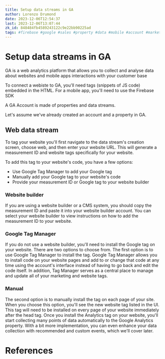 ```yaml
---
title: Setup data streams in GA
author: Lorenzo Drumond
date: 2023-12-06T12:54:37
last: 2023-12-06T13:07:44
zk_id: 848484fb4589243122c9e22bb90225ad
tags: #firebase #google #sales #property #data #mobile #account #marketing #advertising #website #ga4 #data_stream #analytics #structure
---
```



# Setup data streams in GA
GA is a web analytics platform that allows you to collect and analyse data about websites and mobile apps interactions with your customer base

To connect a webiste to GA, you'll need tags (snippets of JS code) embedded in the HTML. For a mobile app, you'll need to use the Firebase SDK

A GA Account is made of properties and data streams.

Let's assume we've already created an account and a property in GA.

## Web data stream
To tag your website you'll first navigate to the data stream's creation screen,
choose web, and then enter your website URL. This will generate a measurement
ID and website tags specifically for your website.

To add this tag to your website's code, you have a few options:
- Use Google Tag Manager to add your Google tag
- Manually add your Google tag to your website's code
- Provide your measurement ID or Google tag to your website builder

### Website builder
If you are using a website
builder or a CMS system, you should copy the measurement ID and paste it into
your website builder account. You can select your website builder to view
instructions on how to add the measurement ID to your website.

### Google Tag Manager
If you do not use a website builder, you'll need to install the Google tag on
your website. There are two options to choose from. The first option is to use
Google Tag Manager to install the tag. Google Tag Manager allows you to install
code on your website pages and add to or change that code at any time using the
account's interface instead of having to go back and edit the code itself. In
addition, Tag Manager serves as a central place to manage and update all of
your marketing and website tags.

### Manual
The second option is to manually install the tag on each page of your site.
When you choose this option, you'll see the new website tag listed in the UI.
This tag will need to be installed on every page of your website immediately
after the head tag. Once you install the Analytics tag on your website, you'll
start collecting many points of data automatically to the Google Analytics
property. With a bit more implementation, you can even enhance your data
collection with recommended and custom events, which we'll cover later.

# References
